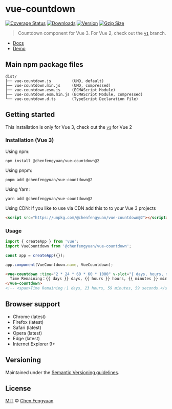 # vue-countdown

[![Coverage Status](https://img.shields.io/codecov/c/github/fengyuanchen/vue-countdown.svg)](https://codecov.io/gh/fengyuanchen/vue-countdown) [![Downloads](https://img.shields.io/npm/dm/@chenfengyuan/vue-countdown.svg)](https://www.npmjs.com/package/@chenfengyuan/vue-countdown) [![Version](https://img.shields.io/npm/v/@chenfengyuan/vue-countdown.svg)](https://www.npmjs.com/package/@chenfengyuan/vue-countdown) [![Gzip Size](https://img.shields.io/bundlephobia/minzip/@chenfengyuan/vue-countdown.svg)](https://unpkg.com/@chenfengyuan/vue-countdown/dist/vue-countdown.js)

> Countdown component for Vue 3. For Vue 2, check out the [`v1`](https://github.com/fengyuanchen/vue-countdown/tree/v1) branch.

- [Docs](src/README.md)
- [Demo](https://fengyuanchen.github.io/vue-countdown)

## Main npm package files

```text
dist/
├── vue-countdown.js         (UMD, default)
├── vue-countdown.min.js     (UMD, compressed)
├── vue-countdown.esm.js     (ECMAScript Module)
├── vue-countdown.esm.min.js (ECMAScript Module, compressed)
└── vue-countdown.d.ts       (TypeScript Declaration File)
```

## Getting started
This installation is only for Vue 3, check out the [`v1`](https://github.com/fengyuanchen/vue-countdown/tree/v1) for Vue 2 

### Installation (Vue 3)

Using npm:

```shell
npm install @chenfengyuan/vue-countdown@2
```

Using pnpm:

```shell
pnpm add @chenfengyuan/vue-countdown@2
```

Using Yarn:

```shell
yarn add @chenfengyuan/vue-countdown@2
```

Using CDN:
If you like to use via CDN add this to to your Vue 3 projects

```html
<script src="https://unpkg.com/@chenfengyuan/vue-countdown@2"></script>
```

### Usage

```js
import { createApp } from 'vue';
import VueCountdown from '@chenfengyuan/vue-countdown';

const app = createApp({});

app.component(VueCountdown.name, VueCountdown);
```

```html
<vue-countdown :time="2 * 24 * 60 * 60 * 1000" v-slot="{ days, hours, minutes, seconds }">
  Time Remaining：{{ days }} days, {{ hours }} hours, {{ minutes }} minutes, {{ seconds }} seconds.
</vue-countdown>
<!-- <span>Time Remaining：1 days, 23 hours, 59 minutes, 59 seconds.</span> -->
```

## Browser support

- Chrome (latest)
- Firefox (latest)
- Safari (latest)
- Opera (latest)
- Edge (latest)
- Internet Explorer 9+

## Versioning

Maintained under the [Semantic Versioning guidelines](https://semver.org/).

## License

[MIT](https://opensource.org/licenses/MIT) © [Chen Fengyuan](https://chenfengyuan.com/)
